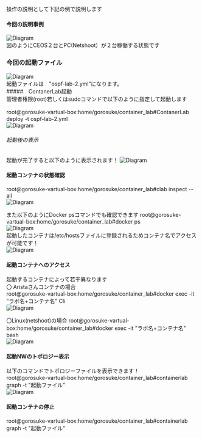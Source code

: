 操作の説明として下記の例で説明します<br>
#### 今回の説明事例<br>
  ![Diagram](./images/ContanerLab-basic-operation/1.jpg)<br>
  図のようにCEOS２台とPC(Netshoot）が２台稼働する状態です<br>
### 今回の起動ファイル<br>
 ![Diagram](./images/ContanerLab-basic-operation/2.jpg)<br>
起動ファイルは　"ospf-lab-2.yml”になります。<br>
#####　ContanerLab起動<br>
管理者権限(root)若しくはsudoコマンドで以下のように指定して起動します<br>

root@gorosuke-vartual-box:home/gorosuke/container_lab#ContanerLab　deploy -t ospf-lab-2.yml<br>
![Diagram](./images/ContanerLab-basic-operation/3.jpg)<br>

 ###### 起動後の表示<br>
 起動が完了すると以下のように表示されます！
![Diagram](./images/ContanerLab-basic-operation/4.jpg)<br>

#### 起動コンテナの状態確認<br>
root@gorosuke-vartual-box:home/gorosuke/container_lab#clab inspect --all<br>
![Diagram](./images/ContanerLab-basic-operation/5.jpg)<br>

また以下のようにDocker psコマンドでも確認できます
root@gorosuke-vartual-box:home/gorosuke/container_lab#docker ps<br>
![Diagram](./images/ContanerLab-basic-operation/6.jpg)<br>
起動したコンテナは/etc/hostsファイルに登録されるためコンテナ名でアクセスが可能です！<br>
![Diagram](./images/ContanerLab-basic-operation/7.jpg)<br>

#### 起動コンテナへのアクセス<br>
起動するコンテナによって若干異なります<br>
〇 Aristaさんコンテナの場合<br>
root@gorosuke-vartual-box:home/gorosuke/container_lab#docker exec -it ”ラボ名+コンテナ名" Cli<br>
![Diagram](./images/ContanerLab-basic-operation/8.jpg)<br>

〇Linux(netshoot)の場合
 root@gorosuke-vartual-box:home/gorosuke/container_lab#docker exec -it ”ラボ名+コンテナ名" bash<br>
![Diagram](./images/ContanerLab-basic-operation/9.jpg)<br>

#### 起動NWのトポロジー表示<br>
以下のコマンドでトポロジーファイルを表示できます！<br>
 root@gorosuke-vartual-box:home/gorosuke/container_lab#containerlab graph -t  "起動ファイル" <br>
![Diagram](./images/ContanerLab-basic-operation/10.jpg)<br>

#### 起動コンテナの停止<br>
 root@gorosuke-vartual-box:home/gorosuke/container_lab#containerlab graph -t  "起動ファイル" <br>
